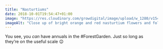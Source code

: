 ```yaml
---
title: "Nasturtiums"
date: 2018-10-01T19:54:47+01:00
image: "https://res.cloudinary.com/growdigital/image/upload/w_1280/v1544353932/nasturtium-43162939240.jpg"
imageAlt: "Close up of bright orange and red nasturtium flowers and foliage"
---
```


You see, you _can_ have annuals in the #ForestGarden. Just so long as they’re on the useful scale 😉
